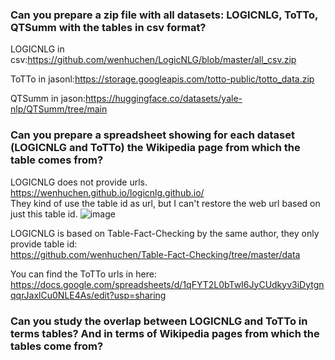 ### Can you prepare a zip file with all datasets: LOGICNLG, ToTTo, QTSumm with the tables in csv format?

LOGICNLG in csv:https://github.com/wenhuchen/LogicNLG/blob/master/all_csv.zip

ToTTo in jasonl:https://storage.googleapis.com/totto-public/totto_data.zip
 
QTSumm in jason:https://huggingface.co/datasets/yale-nlp/QTSumm/tree/main


### Can you prepare a spreadsheet showing for each dataset (LOGICNLG and ToTTo) the Wikipedia page from which the table comes from?
LOGICNLG does not provide urls. 
https://wenhuchen.github.io/logicnlg.github.io/
<br/>They kind of use the table id as url, but I can't restore the web url based on just this table id.
![image](https://github.com/Bluebear77/Intern_ECLADATTA/assets/119409649/dd0d2694-7933-4021-8afa-452b82201403)

LOGICNLG is based on Table-Fact-Checking by the same author, they only provide table id:
<br/>https://github.com/wenhuchen/Table-Fact-Checking/tree/master/data

You can find the ToTTo urls in here:<br/>
https://docs.google.com/spreadsheets/d/1qFYT2L0bTwI6JyCUdkyv3iDytgnqqrJaxlCu0NLE4As/edit?usp=sharing



### Can you study the overlap between LOGICNLG and ToTTo in terms tables? And in terms of Wikipedia pages from which the tables come from?
